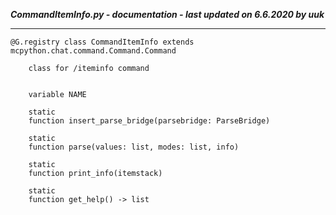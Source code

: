 ***CommandItemInfo.py - documentation - last updated on 6.6.2020 by uuk***
___

    @G.registry class CommandItemInfo extends mcpython.chat.command.Command.Command
        
        class for /iteminfo command


        variable NAME

        static
        function insert_parse_bridge(parsebridge: ParseBridge)

        static
        function parse(values: list, modes: list, info)

        static
        function print_info(itemstack)

        static
        function get_help() -> list